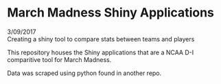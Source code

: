 # March Madness Shiny Applications
3/09/2017    
Creating a shiny tool to compare stats between teams and players


This repository houses the Shiny applications that are a NCAA D-I comparitive tool for March Madness.

Data was scraped using python found in another repo. 